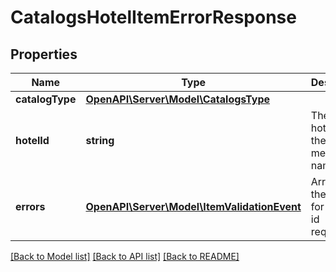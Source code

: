 # CatalogsHotelItemErrorResponse

## Properties
Name | Type | Description | Notes
------------ | ------------- | ------------- | -------------
**catalogType** | [**OpenAPI\Server\Model\CatalogsType**](CatalogsType.md) |  | 
**hotelId** | **string** | The catalog hotel id in the merchant namespace | [optional] 
**errors** | [**OpenAPI\Server\Model\ItemValidationEvent**](ItemValidationEvent.md) | Array with the errors for the item id requested | [optional] 

[[Back to Model list]](../README.md#documentation-for-models) [[Back to API list]](../README.md#documentation-for-api-endpoints) [[Back to README]](../README.md)


